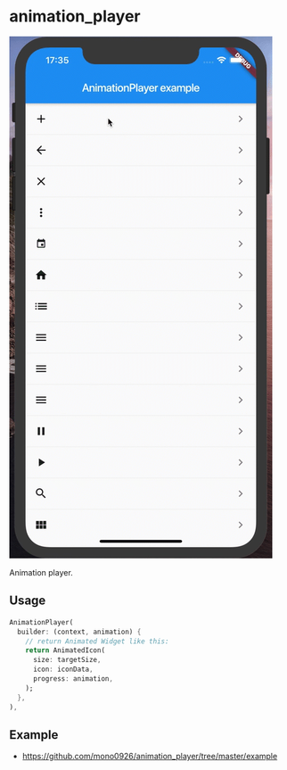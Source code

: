# animation_player

![gif](gif/gif.gif)

Animation player.

## Usage

```dart
AnimationPlayer(
  builder: (context, animation) {
    // return Animated Widget like this:
    return AnimatedIcon(
      size: targetSize,
      icon: iconData,
      progress: animation,
    );
  },
),
```

## Example

- https://github.com/mono0926/animation_player/tree/master/example
